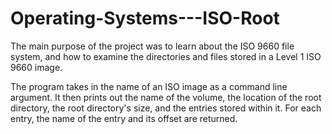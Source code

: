 # Operating-Systems---ISO-Root

The main purpose of the project was to learn about the ISO 9660 file system, and how to examine the directories and files stored in a Level 1 ISO 9660 image. 

The program takes in the name of an ISO image as a command line argument. It then prints out the name of the volume, the location of the root directory, the root directory's size, and the entries stored within it. For each entry, the name of the entry and its offset are returned.
